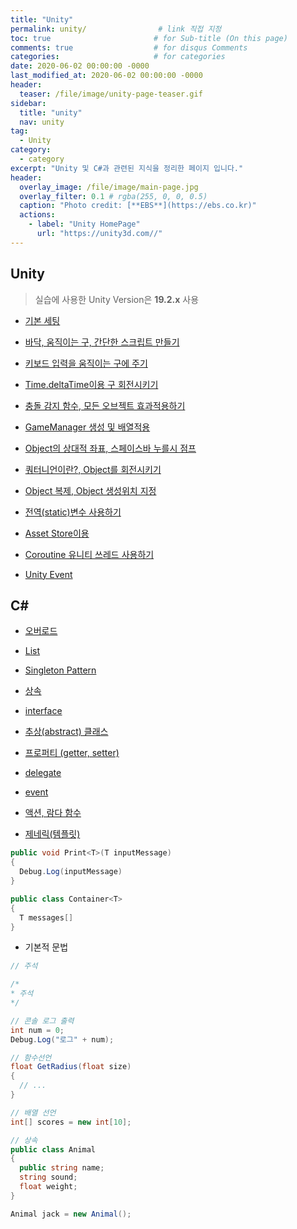 ```yaml
---
title: "Unity"
permalink: unity/                # link 직접 지정
toc: true                       # for Sub-title (On this page)
comments: true                  # for disqus Comments
categories:                     # for categories
date: 2020-06-02 00:00:00 -0000
last_modified_at: 2020-06-02 00:00:00 -0000
header:
  teaser: /file/image/unity-page-teaser.gif
sidebar:
  title: "unity" 
  nav: unity
tag:
  - Unity
category:
  - category
excerpt: "Unity 및 C#과 관련된 지식을 정리한 페이지 입니다."
header:
  overlay_image: /file/image/main-page.jpg
  overlay_filter: 0.1 # rgba(255, 0, 0, 0.5)
  caption: "Photo credit: [**EBS**](https://ebs.co.kr)"
  actions:
    - label: "Unity HomePage"
      url: "https://unity3d.com//"
---
```


## Unity

> 실습에 사용한 Unity Version은 **19.2.x** 사용

* [기본 세팅](/unity/00/)

* [바닥, 움직이는 구, 간단한 스크립트 만들기](/unity/01/)
* [키보드 입력을 움직이는 구에 주기](/unity/02/)
* [Time.deltaTime이용 구 회전시키기](/unity/03/)
* [충돌 감지 함수, 모든 오브젝트 효과적용하기](/unity/04/)
* [GameManager 생성 및 배열적용](/unity/05/)

* [Object의 상대적 좌표, 스페이스바 누를시 점프](/unity/06/)
* [쿼터니언이란?, Object를 회전시키기](/unity/07/)
* [Object 복제, Object 생성위치 지정](/unity/08/)
* [전역(static)변수 사용하기](/unity/09/)
* [Asset Store이용](/unity/10/)

* [Coroutine 유니티 쓰레드 사용하기](/unity/11/)
* [Unity Event](/unity/12/)

## C#

* [오버로드](/unity/csharp/overload/)
* [List](/unity/csharp/list/)
* [Singleton Pattern](/unity/csharp/singleton/)
* [상속](/unity/csharp/inheritance/)
* [interface](/unity/csharp/interface/)

* [추상(abstract) 클래스](/unity/csharp/abstract/)
* [프로퍼티 (getter, setter)](/unity/csharp/property/)
* [delegate](/unity/csharp/delegate/)
* [event](/unity/csharp/event/)
* [액션, 람다 함수](/unity/csharp/action-lambda/)

* [제네릭(템플릿)]()

```csharp
public void Print<T>(T inputMessage)
{
  Debug.Log(inputMessage)
}

public class Container<T>
{
  T messages[]
}
```

* 기본적 문법

```csharp
// 주석

/* 
* 주석
*/

// 콘솔 로그 출력
int num = 0;
Debug.Log("로그" + num);

// 함수선언
float GetRadius(float size)
{
  // ...
}

// 배열 선언
int[] scores = new int[10];

// 상속
public class Animal
{
  public string name;
  string sound;
  float weight;
}

Animal jack = new Animal();
```